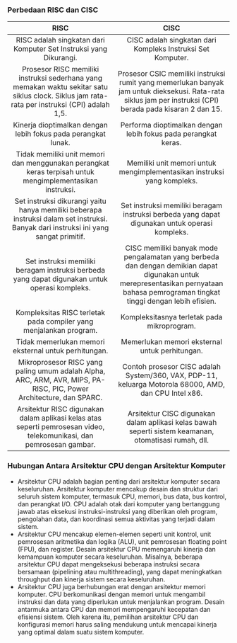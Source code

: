 ### Perbedaan RISC dan CISC

| RISC | CISC |
| :---: | :---: |
| RISC adalah singkatan dari Komputer Set Instruksi yang Dikurangi. | CISC adalah singkatan dari Kompleks Instruksi Set Komputer. |
| Prosesor RISC memiliki instruksi sederhana yang memakan waktu sekitar satu siklus clock. Siklus jam rata-rata per instruksi (CPI) adalah 1,5. | Prosesor CSIC memiliki instruksi rumit yang memerlukan banyak jam untuk dieksekusi. Rata-rata siklus jam per instruksi (CPI) berada pada kisaran 2 dan 15. |
| Kinerja dioptimalkan dengan lebih fokus pada perangkat lunak. | Performa dioptimalkan dengan lebih fokus pada perangkat keras. |
| Tidak memiliki unit memori dan menggunakan perangkat keras terpisah untuk mengimplementasikan instruksi. | Memiliki unit memori untuk mengimplementasikan instruksi yang kompleks. |
| Set instruksi dikurangi yaitu hanya memiliki beberapa instruksi dalam set instruksi. Banyak dari instruksi ini yang sangat primitif. | Set instruksi memiliki beragam instruksi berbeda yang dapat digunakan untuk operasi kompleks. |
| Set instruksi memiliki beragam instruksi berbeda yang dapat digunakan untuk operasi kompleks. | CISC memiliki banyak mode pengalamatan yang berbeda dan dengan demikian dapat digunakan untuk merepresentasikan pernyataan bahasa pemrograman tingkat tinggi dengan lebih efisien. |
| Kompleksitas RISC terletak pada compiler yang menjalankan program. | Kompleksitasnya terletak pada mikroprogram. |
| Tidak memerlukan memori eksternal untuk perhitungan. | Memerlukan memori eksternal untuk perhitungan. |
| Mikroprosesor RISC yang paling umum adalah Alpha, ARC, ARM, AVR, MIPS, PA-RISC, PIC, Power Architecture, dan SPARC. | Contoh prosesor CISC adalah System/360, VAX, PDP-11, keluarga Motorola 68000, AMD, dan CPU Intel x86. |
| Arsitektur RISC digunakan dalam aplikasi kelas atas seperti pemrosesan video, telekomunikasi, dan pemrosesan gambar. | Arsitektur CISC digunakan dalam aplikasi kelas bawah seperti sistem keamanan, otomatisasi rumah, dll. |

### Hubungan Antara Arsitektur CPU dengan Arsitektur Komputer
- Arsitektur CPU adalah bagian penting dari arsitektur komputer secara keseluruhan. Arsitektur komputer mencakup desain dan struktur dari seluruh sistem komputer, termasuk CPU, memori, bus data, bus kontrol, dan perangkat I/O. CPU adalah otak dari komputer yang bertanggung jawab atas eksekusi instruksi-instruksi yang diberikan oleh program, pengolahan data, dan koordinasi semua aktivitas yang terjadi dalam sistem.
- Arsitektur CPU mencakup elemen-elemen seperti unit kontrol, unit pemrosesan aritmetika dan logika (ALU), unit pemrosesan floating point (FPU), dan register. Desain arsitektur CPU memengaruhi kinerja dan kemampuan komputer secara keseluruhan. Misalnya, beberapa arsitektur CPU dapat mengeksekusi beberapa instruksi secara bersamaan (pipelining atau multithreading), yang dapat meningkatkan throughput dan kinerja sistem secara keseluruhan.
- Arsitektur CPU juga berhubungan erat dengan arsitektur memori komputer. CPU berkomunikasi dengan memori untuk mengambil instruksi dan data yang diperlukan untuk menjalankan program. Desain antarmuka antara CPU dan memori mempengaruhi kecepatan dan efisiensi sistem. Oleh karena itu, pemilihan arsitektur CPU dan konfigurasi memori harus saling mendukung untuk mencapai kinerja yang optimal dalam suatu sistem komputer.
